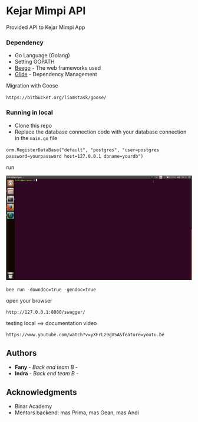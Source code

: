 # Kejar Mimpi API

Provided API to Kejar Mimpi App

### Dependency
* Go Language (Golang)
* Setting GOPATH
* [Beego](https://beego.me/docs/intro/) - The web frameworks used
* [Glide](https://glide.sh/) - Dependency Management

Migration with Goose 

`https://bitbucket.org/liamstask/goose/`

### Running in local
* Clone this repo
* Replace the database connection code with your database connection in the `main.go` file

`orm.RegisterDataBase("default", "postgres", "user=postgres password=yourpassword host=127.0.0.1 dbname=yourdb")`

run

![Peek recording itself](https://github.com/Batch3TimB/kejarmimpi/blob/video/run%20local.gif)
```
bee run -downdoc=true -gendoc=true
```
open your browser 
```
http://127.0.0.1:8080/swagger/
```
testing local ==> documentation video

```
https://www.youtube.com/watch?v=yXFrLz9gV5A&feature=youtu.be
```

## Authors

* **Fany** - *Back end team B* -
* **Indra** - *Back end team B* -


## Acknowledgments

* Binar Academy
* Mentors backend: mas Prima, mas Gean, mas Andi
